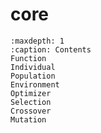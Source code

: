 # core
```{toctree}
:maxdepth: 1
:caption: Contents
Function
Individual
Population
Environment
Optimizer
Selection
Crossover
Mutation
```